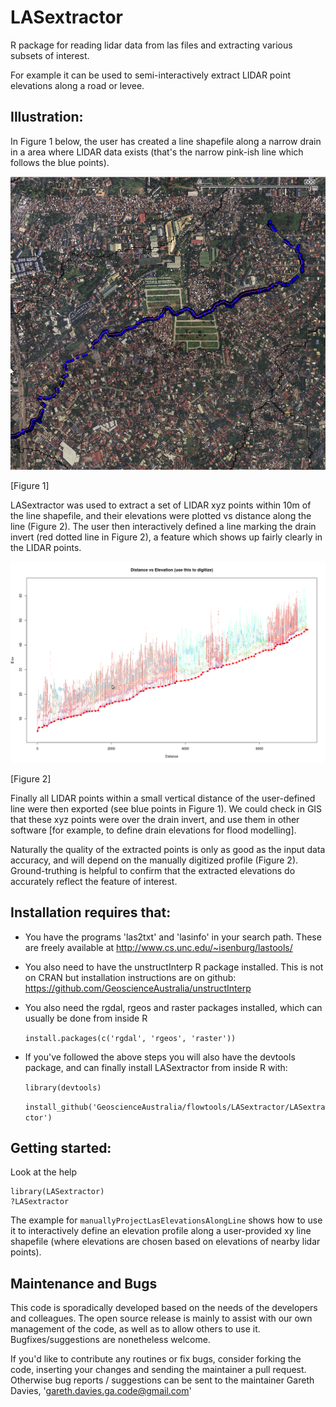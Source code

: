 LASextractor
============

R package for reading lidar data from las files and extracting various subsets
of interest.

For example it can be used to semi-interactively extract LIDAR point elevations
along a road or levee.

Illustration:
-------------

In Figure 1 below, the user has created a line shapefile along a narrow drain
in a area where LIDAR data exists (that's the narrow pink-ish line which
follows the blue points).

![planview](Drain_GIS_Planview.png?raw=true)

[Figure 1]

LASextractor was used to extract a set of LIDAR xyz points within 10m of the
line shapefile, and their elevations were plotted vs distance along the line
(Figure 2).  The user then interactively defined a line marking the drain
invert (red dotted line in Figure 2), a feature which shows up fairly clearly
in the LIDAR points.  

![profile](Drain_bedProfile.png?raw=true)

[Figure 2]

Finally all LIDAR points within a small vertical distance of the user-defined
line were then exported (see blue points in Figure 1).  We could check in
GIS that these xyz points were over the drain invert, and use them in other
software [for example, to define drain elevations for flood modelling]. 

Naturally the quality of the extracted points is only as good as the input data
accuracy, and will depend on the manually digitized profile (Figure 2).
Ground-truthing is helpful to confirm that the extracted elevations do
accurately reflect the feature of interest.

Installation requires that:
---------------------------

- You have the programs 'las2txt' and 'lasinfo' in your search path. These are freely available at
http://www.cs.unc.edu/~isenburg/lastools/ 

- You also need to have the unstructInterp R package installed. This is not on
  CRAN but installation instructions are on github:
https://github.com/GeoscienceAustralia/unstructInterp

- You also need the rgdal, rgeos and raster packages installed, which can usually be done from inside R

    ``install.packages(c('rgdal', 'rgeos', 'raster'))``

- If you've followed the above steps you will also have the devtools package,
  and can finally install LASextractor from inside R with:

    ``library(devtools)``

    ``install_github('GeoscienceAustralia/flowtools/LASextractor/LASextractor')``

Getting started:
----------------
Look at the help
    
    library(LASextractor)
    ?LASextractor

The example for ``manuallyProjectLasElevationsAlongLine`` shows how to use it to
interactively define an elevation profile along a user-provided xy line
shapefile (where elevations are chosen based on elevations of nearby lidar
points).


Maintenance and Bugs
---------------------
This code is sporadically developed based on the needs of the developers and
colleagues. The open source release is mainly to assist with our own management
of the code, as well as to allow others to use it. Bugfixes/suggestions are
nonetheless welcome. 


If you'd like to contribute any routines or fix bugs, consider forking the
code, inserting your changes and sending the maintainer a pull request.
Otherwise bug reports / suggestions can be sent to the maintainer Gareth
Davies, 'gareth.davies.ga.code@gmail.com' 

